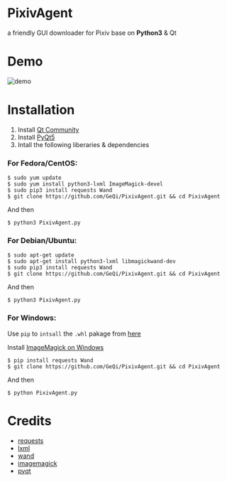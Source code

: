 # PixivAgent

a friendly GUI downloader for Pixiv base on **Python3** & Qt

# Demo

![demo](http://7u2hae.com1.z0.glb.clouddn.com/demo.gif)

# Installation

1. Install [Qt Community](http://www.qt.io/download-open-source/)
2. Install [PyQt5](http://pyqt.sourceforge.net/Docs/PyQt5/installation.html)
3. Intall the following liberaries & dependencies

### For Fedora/CentOS:

```
$ sudo yum update
$ sudo yum install python3-lxml ImageMagick-devel
$ sudo pip3 install requests Wand
$ git clone https://github.com/GeQi/PixivAgent.git && cd PixivAgent
```

And then

`$ python3 PixivAgent.py`

### For Debian/Ubuntu:

```
$ sudo apt-get update
$ sudo apt-get install python3-lxml libmagickwand-dev
$ sudo pip3 install requests Wand
$ git clone https://github.com/GeQi/PixivAgent.git && cd PixivAgent
```

And then

`$ python3 PixivAgent.py`

### For Windows:

Use `pip` to `intsall` the `.whl` pakage from [here](http://www.lfd.uci.edu/~gohlke/pythonlibs/#lxml)

Install [ImageMagick on Windows](http://docs.wand-py.org/en/latest/guide/install.html#install-imagemagick-on-windows)

```
$ pip install requests Wand
$ git clone https://github.com/GeQi/PixivAgent.git && cd PixivAgent
```
And then

`$ python PixivAgent.py`

# Credits

- [requests](https://github.com/kennethreitz/requests)
- [lxml](https://github.com/lxml/lxml)
- [wand](https://github.com/dahlia/wand)
- [imagemagick](http://www.imagemagick.org/)
- [pyqt](http://www.riverbankcomputing.co.uk/software/pyqt/intro)
